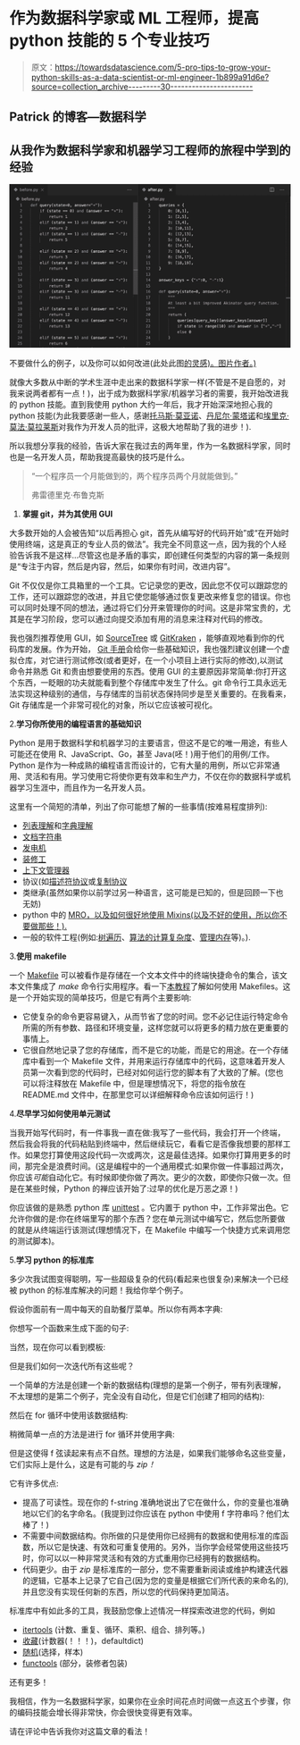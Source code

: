 # 作为数据科学家或 ML 工程师，提高 python 技能的 5 个专业技巧

> 原文：<https://towardsdatascience.com/5-pro-tips-to-grow-your-python-skills-as-a-data-scientist-or-ml-engineer-1b899a91d6e?source=collection_archive---------30----------------------->

## Patrick 的博客—数据科学

## 从我作为数据科学家和机器学习工程师的旅程中学到的经验

![](img/cd0cbcc84ca6626f4aacc6d022a96a26.png)

不要做什么的例子，以及你可以如何改进(此处此图[的灵感)。图片作者。)](https://github.com/sobolevn/python-code-disasters/blob/master/python/akinator.py)

就像大多数从中断的学术生涯中走出来的数据科学家一样(不管是不是自愿的，对我来说两者都有一点！)，出于成为数据科学家/机器学习者的需要，我开始改进我的 python 技能。直到我使用 python 大约一年后，我才开始深深地担心我的 python 技能(为此我要感谢一些人，感谢[托马斯·莫亚诺](https://www.linkedin.com/in/tomasimoyano/)、[丹尼尔·蒙塔诺](https://www.linkedin.com/in/supdann/)和[埃里克·莫法·莫拉莱斯](https://www.linkedin.com/in/ericmorfamorales/)对我作为开发人员的批评，这极大地帮助了我的进步！).

所以我想分享我的经验，告诉大家在我过去的两年里，作为一名数据科学家，同时也是一名开发人员，帮助我提高最快的技巧是什么。

> “一个程序员一个月能做到的，两个程序员两个月就能做到。”
> 
> 弗雷德里克·布鲁克斯

1.  **掌握 git，并为其使用 GUI**

大多数开始的人会被告知“以后再担心 git，首先从编写好的代码开始”或“在开始时使用终端，这是真正的专业人员的做法”。我完全不同意这一点，因为我的个人经验告诉我不是这样…尽管这也是矛盾的事实，即创建任何类型的内容的第一条规则是“专注于内容，然后是内容，然后，如果你有时间，改进内容”。

Git 不仅仅是你工具箱里的一个工具。它记录您的更改，因此您不仅可以跟踪您的工作，还可以跟踪您的改进，并且它使您能够通过恢复更改来修复您的错误。你也可以同时处理不同的想法，通过将它们分开来管理你的时间。这是非常宝贵的，尤其是在学习阶段，您可以通过向提交添加有用的消息来注释对代码的修改。

我也强烈推荐使用 GUI，如 [SourceTree](https://www.sourcetreeapp.com/) 或 [GitKraken](https://www.gitkraken.com/) ，能够直观地看到你的代码库的发展。作为开始， [Git 手册](https://guides.github.com/introduction/git-handbook/)会给你一些基础知识，我也强烈建议创建一个虚拟仓库，对它进行测试修改(或者更好，在一个小项目上进行实际的修改),以测试命令并熟悉 Git 和贵由想要使用的东西。使用 GUI 的主要原因非常简单:你打开这个东西，一眨眼的功夫就能看到整个存储库中发生了什么。git 命令行工具永远无法实现这种级别的通信，与存储库的当前状态保持同步是至关重要的。在我看来，Git 存储库是一个非常可视化的对象，所以它应该被可视化。

2.**学习你所使用的编程语言的基础知识**

Python 是用于数据科学和机器学习的主要语言，但这不是它的唯一用途，有些人可能还在使用 R、JavaScript、Go，甚至 Java(呸！)用于他们的用例/工作。Python 是作为一种成熟的编程语言而设计的，它有大量的用例，所以它非常通用、灵活和有用。学习使用它将使你更有效率和生产力，不仅在你的数据科学或机器学习生涯中，而且作为一名开发人员。

这里有一个简短的清单，列出了你可能想了解的一些事情(按难易程度排列):

*   [列表理解](https://www.pythonforbeginners.com/basics/list-comprehensions-in-python)和[字典理解](https://www.datacamp.com/community/tutorials/python-dictionary-comprehension)
*   [文档字符串](https://www.python.org/dev/peps/pep-0257/)
*   [发电机](https://wiki.python.org/moin/Generators)
*   [装修工](https://realpython.com/primer-on-python-decorators/)
*   [上下文管理器](https://jeffknupp.com/blog/2016/03/07/python-with-context-managers/)
*   协议(如[描述符协议](https://docs.python.org/3/howto/descriptor.html?highlight=descriptor)或[复制协议](https://docs.python.org/3/library/copy.html)
*   类继承(虽然如果你以前学过另一种语言，这可能是已知的，但是回顾一下也无妨)
*   python 中的 [MRO，以及如何很好地使用 Mixins(以及不好的使用，所以你不要做那些！).](https://data-flair.training/blogs/python-multiple-inheritance/)
*   一般的软件工程(例如:[树遍历](https://en.wikipedia.org/wiki/Tree_traversal)、[算法的计算复杂度](https://en.wikipedia.org/wiki/Computational_complexity)、[管理内存](https://en.wikipedia.org/wiki/Space_complexity)等)。).

3.**使用 makefile**

一个 [Makefile](https://en.wikipedia.org/wiki/Makefile) 可以被看作是存储在一个文本文件中的终端快捷命令的集合，该文本文件集成了 *make* 命令行实用程序。看一下[本教程](https://opensource.com/article/18/8/what-how-makefile)了解如何使用 Makefiles。这是一个开始实现的简单技巧，但是它有两个主要影响:

*   它使复杂的命令更容易键入，从而节省了您的时间。您不必记住运行特定命令所需的所有参数、路径和环境变量，这样您就可以将更多的精力放在更重要的事情上。
*   它很自然地记录了您的存储库，而不是它的功能，而是它的用途。在一个存储库中看到一个 Makefile 文件，并用来运行存储库中的代码，这意味着开发人员第一次看到您的代码时，已经对如何运行您的脚本有了大致的了解。(您也可以将注释放在 Makefile 中，但是理想情况下，将您的指令放在 README.md 文件中，在那里您可以详细解释命令应该如何运行！)

4.**尽早学习如何使用单元测试**

当我开始写代码时，有一件事我一直在做:我写了一些代码，我会打开一个终端，然后我会将我的代码粘贴到终端中，然后继续玩它，看看它是否像我想要的那样工作。如果您打算使用这段代码一次或两次，这是最佳选择。如果你打算用更多的时间，那完全是浪费时间。(这是编程中的一个通用模式:如果你做一件事超过两次，你应该*可能*自动化它。有时候即使你做了两次。更少的次数，即使你只做一次。但是在某些时候，Python 的禅应该开始了:过早的优化是万恶之源！)

你应该做的是熟悉 python 库 [unittest](https://docs.python.org/3/library/unittest.html) 。它内置于 python 中，工作非常出色。它允许你做的是:你在终端里写的那个东西？您在单元测试中编写它，然后您所要做的就是从终端运行该测试(理想情况下，在 Makefile 中编写一个快捷方式来调用您的测试脚本)。

5.**学习 python 的标准库**

多少次我试图变得聪明，写一些超级复杂的代码(看起来也很复杂)来解决一个已经被 python 的标准库解决的问题！我给你举个例子。

假设你面前有一周中每天的自助餐厅菜单。所以你有两本字典:

你想写一个函数来生成下面的句子:

当然，现在你可以看到模板:

但是我们如何一次迭代所有这些呢？

一个简单的方法是创建一个新的数据结构(理想的是第一个例子，带有列表理解，不太理想的是第二个例子，完全没有自动化，但是它们创建了相同的结构):

然后在 for 循环中使用该数据结构:

稍微简单一点的方法是进行 for 循环并使用字典:

但是这使得 f 弦读起来有点不自然。理想的方法是，如果我们能够命名这些变量，它们实际上是什么，这是有可能的与 *zip！*

它有许多优点:

*   提高了可读性。现在你的 f-string 准确地说出了它在做什么，你的变量也准确地以它们的名字命名。(我提到过你应该在 python 中使用 f 字符串吗？他们太棒了！)
*   不需要中间数据结构。你所做的只是使用你已经拥有的数据和使用标准的库函数，所以它是快速、有效和可重复使用的。另外，当你学会经常使用这些技巧时，你可以以一种非常灵活和有效的方式重用你已经拥有的数据结构。
*   代码更少。由于 *zip* 是标准库的一部分，您不需要重新阅读或维护构建迭代器的逻辑，它基本上记录了它自己(因为您的变量是根据它们所代表的来命名的),并且您没有实现任何新的东西，所以您的代码保持更加简洁。

标准库中有如此多的工具，我鼓励您像上述情况一样探索改进您的代码，例如

*   [itertools](https://docs.python.org/3/library/itertools.html) (计数、重复、循环、乘积、组合、排列等。)
*   [收藏](https://docs.python.org/3/library/collections.html)(计数器(！！！)，defaultdict)
*   [随机](https://docs.python.org/3/library/random.html)(选择，样本)
*   [functools](https://docs.python.org/3/library/functools.html) (部分，装修者包装)

还有更多！

我相信，作为一名数据科学家，如果你在业余时间花点时间做一点这五个步骤，你的编码技能会增长得非常快，你会很快变得更有效率。

请在评论中告诉我你对这篇文章的看法！